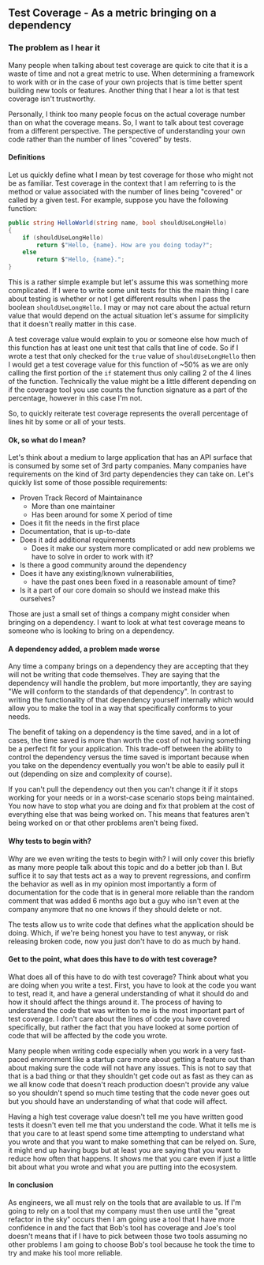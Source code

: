 ﻿## Test Coverage - As a metric bringing on a dependency 
### The problem as I hear it
Many people when talking about test coverage are quick to cite that it is a waste of time and not a great metric to use. When determining a framework to work with or in the case of your own projects that is time better spent building new tools or features. Another thing that I hear a lot is that test coverage isn't trustworthy.

Personally, I think too many people focus on the actual coverage number than on what the coverage means. So, I want to talk about test coverage from a different perspective. The perspective of understanding your own code rather than the number of lines "covered" by tests.

#### Definitions
Let us quickly define what I mean by test coverage for those who might not be as familiar. Test coverage in the context that I am referring to is the method or value associated with the number of lines being "covered" or called by a given test. For example, suppose you have the following function:
```csharp
public string HelloWorld(string name, bool shouldUseLongHello)
{
    if (shouldUseLongHello)
        return $"Hello, {name}. How are you doing today?";
    else
        return $"Hello, {name}.";
}
```
This is a rather simple example but let's assume this was something more complicated. If I were to write some unit tests for this the main thing I care about testing is whether or not I get different results when I pass the boolean `shouldUseLongHello`. I may or may not care about the actual return value that would depend on the actual situation let's assume for simplicity that it doesn't really matter in this case.

A test coverage value would explain to you or someone else how much of this function has at least one unit test that calls that line of code. So if I wrote a test that only checked for the `true` value of `shouldUseLongHello` then I would get a test coverage value for this function of ~50% as we are only calling the first portion of the `if` statement thus only calling 2 of the 4 lines of the function. Technically the value might be a little different depending on if the coverage tool you use counts the function signature as a part of the percentage, however in this case I'm not.

So, to quickly reiterate test coverage represents the overall percentage of lines hit by some or all of your tests.

#### Ok, so what do I mean?
Let's think about a medium to large application that has an API surface that is consumed by some set of 3rd party companies. Many companies have requirements on the kind of 3rd party dependencies they can take on. Let's quickly list some of those possible requirements:
* Proven Track Record of Maintainance
  * More than one maintainer
  * Has been around for some X period of time
* Does it fit the needs in the first place
* Documentation, that is up-to-date
* Does it add additional requirements
  * Does it make our system more complicated or add new problems we have to solve in order to work with it?
* Is there a good community around the dependency
* Does it have any existing/known vulnerabilities,
  * have the past ones been fixed in a reasonable amount of time?
* Is it a part of our core domain so should we instead make this ourselves?

Those are just a small set of things a company might consider when bringing on a dependency. I want to look at what test coverage means to someone who is looking to bring on a dependency.

#### A dependency added, a problem made worse

Any time a company brings on a dependency they are accepting that they will not be writing that code themselves. They are saying that the dependency will handle the problem, but more importantly, they are saying "We will conform to the standards of that dependency". In contrast to writing the functionality of that dependency yourself internally which would allow you to make the tool in a way that specifically conforms to your needs.

The benefit of taking on a dependency is the time saved, and in a lot of cases, the time saved is more than worth the cost of not having something be a perfect fit for your application. This trade-off between the ability to control the dependency versus the time saved is important because when you take on the dependency eventually you won't be able to easily pull it out (depending on size and complexity of course).

If you can't pull the dependency out then you can't change it if it stops working for your needs or in a worst-case scenario stops being maintained. You now have to stop what you are doing and fix that problem at the cost of everything else that was being worked on. This means that features aren't being worked on or that other problems aren't being fixed.

#### Why tests to begin with?

Why are we even writing the tests to begin with? I will only cover this briefly as many more people talk about this topic and do a better job than I. But suffice it to say that tests act as a way to prevent regressions, and confirm the behavior as well as in my opinion most importantly a form of documentation for the code that is in general more reliable than the random comment that was added 6 months ago but a guy who isn't even at the company anymore that no one knows if they should delete or not.

The tests allow us to write code that defines what the application should be doing. Which, if we're being honest you have to test anyway, or risk releasing broken code, now you just don't have to do as much by hand.

#### Get to the point, what does this have to do with test coverage?

What does all of this have to do with test coverage? Think about what you are doing when you write a test. First, you have to look at the code you want to test, read it, and have a general understanding of what it should do and how it should affect the things around it. The process of having to understand the code that was written to me is the most important part of test coverage. I don't care about the lines of code you have covered specifically, but rather the fact that you have looked at some portion of code that will be affected by the code you wrote.

Many people when writing code especially when you work in a very fast-paced environment like a startup care more about getting a feature out than about making sure the code will not have any issues. This is not to say that that is a bad thing or that they shouldn't get code out as fast as they can as we all know code that doesn't reach production doesn't provide any value so you shouldn't spend so much time testing that the code never goes out but you should have an understanding of what that code will affect.

Having a high test coverage value doesn't tell me you have written good tests it doesn't even tell me that you understand the code. What it tells me is that you care to at least spend some time attempting to understand what you wrote and that you want to make something that can be relyed on. Sure, it might end up having bugs but at least you are saying that you want to reduce how often that happens. It shows me that you care even if just a little bit about what you wrote and what you are putting into the ecosystem.

#### In conclusion

As engineers, we all must rely on the tools that are available to us. If I'm going to rely on a tool that my company must then use until the "great refactor in the sky" occurs then I am going use a tool that I have more confidence in and the fact that Bob's tool has coverage and Joe's tool doesn't means that if I have to pick between those two tools assuming no other problems I am going to choose Bob's tool because he took the time to try and make his tool more reliable. 
